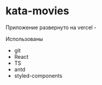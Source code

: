 # kata-movies

Приложение развернуто на vercel - 

Использованы
- git
- React
- TS
- antd
- styled-components